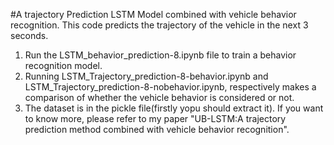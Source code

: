 #A trajectory Prediction LSTM Model combined with vehicle behavior recognition.
This code predicts the trajectory of the vehicle in the next 3 seconds.
1. Run the LSTM_behavior_prediction-8.ipynb file to train a behavior recognition model.
2. Running LSTM_Trajectory_prediction-8-behavior.ipynb and LSTM_Trajectory_prediction-8-nobehavior.ipynb, respectively makes a comparison of whether the vehicle behavior is considered or not.
3. The dataset is in the pickle file(firstly yopu should extract it).
If you want to know more, please refer to my paper "UB-LSTM:A trajectory prediction method combined with vehicle behavior recognition".
